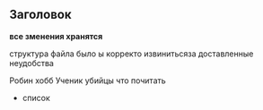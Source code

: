 ## Заголовок

**все зменения хранятся**

структура файла 
было ы корректо извинитьсяза доставленные неудобства

Робин хобб
Ученик убийцы
что почитать
* список

